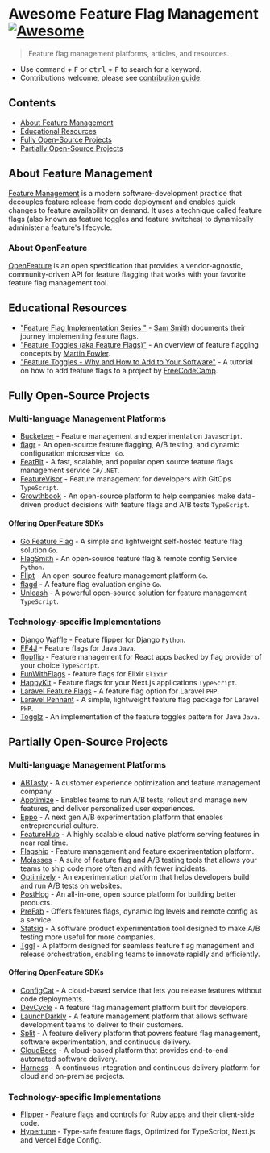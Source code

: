 # Awesome Feature Flag Management [![Awesome](https://awesome.re/badge.svg)](https://awesome.re)
> Feature flag management platforms, articles, and resources.
- Use <kbd>command</kbd> + <kbd>F</kbd> or <kbd>ctrl</kbd> + <kbd>F</kbd> to search for a keyword.
- Contributions welcome, please see [contribution guide](CONTRIBUTING.md).

## Contents
- [About Feature Management](#about-feature-management)
- [Educational Resources](#educational-resources)
- [Fully Open-Source Projects](#fully-open-source-projects)
- [Partially Open-Source Projects](#partially-open-source-projects)

## About Feature Management
[Feature Management](https://learn.microsoft.com/en-us/azure/azure-app-configuration/concept-feature-management) is a modern software-development practice that decouples feature release from code deployment and enables quick changes to feature availability on demand. It uses a technique called feature flags (also known as feature toggles and feature switches) to dynamically administer a feature's lifecycle.

### About OpenFeature
[OpenFeature](https://openfeature.dev) is an open specification that provides a vendor-agnostic, community-driven API for feature flagging that works with your favorite feature flag management tool.

## Educational Resources

- ["Feature Flag Implementation Series "](https://samlearnsazure.blog/2019/09/06/learning-about-feature-flags/) - [Sam Smith](https://samlearnsazure.blog) documents their journey implementing feature flags.
- ["Feature Toggles (aka Feature Flags)"](https://martinfowler.com/articles/feature-toggles.html) - An overview of feature flagging concepts by [Martin Fowler](https://twitter.com/martinfowler).
- ["Feature Toggles - Why and How to Add to Your Software"](https://youtu.be/-yHZ9uLVSp4) - A tutorial on how to add feature flags to a project by [FreeCodeCamp](https://www.freecodecamp.org/).

## Fully Open-Source Projects

### Multi-language Management Platforms

- [Bucketeer](https://bucketeer.io) - Feature management and experimentation `Javascript`.
- [flagr](https://openflagr.github.io/flagr) - An open-source feature flagging, A/B testing, and dynamic configuration microservice ` Go`.
- [FeatBit](https://www.featbit.co) - A fast, scalable, and popular open source feature flags management service `C#/.NET`.
- [FeatureVisor](https://featurevisor.com) - Feature management for developers with GitOps `TypeScript`.
- [Growthbook](https://growthbook.io) - An open-source platform to help companies make data-driven product decisions with feature flags and A/B tests `TypeScript`.

#### Offering OpenFeature SDKs

- [Go Feature Flag](https://gofeatureflag.org) - A simple and lightweight self-hosted feature flag solution `Go`.
- [FlagSmith](https://www.flagsmith.com) - An open-source feature flag & remote config Service `Python`.
- [Flipt](https://www.flipt.io) - An open-source feature management platform `Go`.
- [flagd](https://flagd.dev) - A feature flag evaluation engine `Go`.
- [Unleash](https://www.getunleash.io) - A powerful open-source solution for feature management `TypeScript`.

### Technology-specific Implementations

- [Django Waffle](https://waffle.readthedocs.io) - Feature flipper for Django `Python`.
- [FF4J](https://ff4j.org/) - Feature flags for Java `Java`.
- [flopflip](https://github.com/tdeekens/flopflip) - Feature management for React apps backed by flag provider of your choice `TypeScript`.
- [FunWithFlags](https://github.com/tompave/fun_with_flags) - feature flags for Elixir `Elixir`.
- [HappyKit](https://happykit.dev/) - Feature flags for your Next.js applications `TypeScript`.
- [Laravel Feature Flags](https://feature-flags.docs.ylsideas.co) - A feature flag option for Laravel `PHP`.
- [Laravel Pennant](https://laravel.com/docs/10.x/pennant) - A simple, lightweight feature flag package for Laravel `PHP`.
- [Togglz](https://www.togglz.org) - An implementation of the feature toggles pattern for Java `Java`.

## Partially Open-Source Projects

### Multi-language Management Platforms

- [ABTasty](https://www.abtasty.com) - A customer experience optimization and feature management company.
- [Apptimize](https://apptimize.com) - Enables teams to run A/B tests, rollout and manage new features, and deliver personalized user experiences.
- [Eppo](https://www.geteppo.com) - A next gen A/B experimentation platform that enables entrepreneurial culture.
- [FeatureHub](https://www.featurehub.io) - A highly scalable cloud native platform serving features in near real time.
- [Flagship](https://flagship.io) - Feature management and feature experimentation platform.
- [Molasses](https://www.molasses.app/) - A suite of feature flag and A/B testing tools that allows your teams to ship code more often and with fewer incidents.
- [Optimizely](https://www.optimizely.com) - An experimentation platform that helps developers build and run A/B tests on websites.
- [PostHog](https://posthog.com) - An all-in-one, open source platform for building better products.
- [PreFab](https://prefab.cloud) -  Offers features flags, dynamic log levels and remote config as a service.
- [Statsig](https://statsig.com) - A software product experimentation tool designed to make A/B testing more useful for more companies.
- [Tggl](https://tggl.io) - A platform designed for seamless feature flag management and release orchestration, enabling teams to innovate rapidly and efficiently.

#### Offering OpenFeature SDKs

- [ConfigCat](https://configcat.com) - A cloud-based service that lets you release features without code deployments.
- [DevCycle](https://devcycle.com) - A feature flag management platform built for developers.
- [LaunchDarkly](https://launchdarkly.com) - A feature management platform that allows software development teams to deliver to their customers.
- [Split](https://www.split.io) - A feature delivery platform that powers feature flag management, software experimentation, and continuous delivery.
- [CloudBees](https://docs.cloudbees.com) - A cloud-based platform that provides end-to-end automated software delivery.
- [Harness](https://www.harness.io) - A continuous integration and continuous delivery platform for cloud and on-premise projects.

### Technology-specific Implementations
- [Flipper](https://www.flippercloud.io/) - Feature flags and controls for Ruby apps and their client-side code.
- [Hypertune](https://www.hypertune.com/) - Type-safe feature flags, Optimized for TypeScript, Next.js and Vercel Edge Config.
